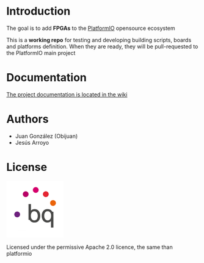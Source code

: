 
# Introduction
The goal is to add **FPGAs** to the [PlatformIO](http://platformio.org) opensource ecosystem

This is a **working repo** for testing and developing building scripts, boards and platforms definition. When they are ready, they will be pull-requested to the PlatformIO main project

# Documentation

[The project documentation is located in the wiki](https://github.com/FPGAwars/Platformio-FPGA/wiki/Platformio-FPGA-wiki-home)

# Authors
* Juan González (Obijuan)  
* Jesús Arroyo

# License
![](https://github.com/FPGAwars/Platformio-FPGA/raw/master/doc/images/bq-logo-150px.png)

Licensed under the permissive Apache 2.0 licence, the same than platformio
